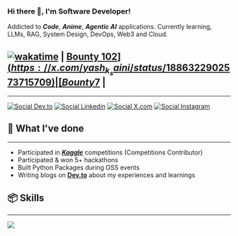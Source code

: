 <!-- <div align="center">
 <img
    src="https://render.gitanimals.org/farms/yashksaini-coder"
    width="800"
    height="250"
  />
</div> -->



### Hi there 👋, I'm **Software Developer**! 

Addicted to ***Code***, ***Anime***, ***Agentic AI*** applications. 
Currently learning, LLMs, RAG, System Design, DevOps, Web3 and Cloud.

## [![wakatime](https://wakatime.com/badge/user/9a827e04-5df8-4525-ace8-e88326bbf87a.svg)](https://wakatime.com/@9a827e04-5df8-4525-ace8-e88326bbf87a) | [Bounty 102$](https://x.com/yash_k_saini/status/1886322902573715709) | [Bounty 7$](https://x.com/yash_k_saini/status/1883502087688073345) |
---
[![Social Dev.to](https://skillicons.dev/icons?i=devto)](https://dev.to/@yashksaini)
[![Social Linkedin](https://skillicons.dev/icons?i=linkedin)](https://www.linkedin.com/in/yashksaini)
[![Social X.com](https://skillicons.dev/icons?i=twitter)](https://x.com/yash_k_saini)
[![Social Instagram](https://skillicons.dev/icons?i=instagram)](https://www.instagram.com/yashksaini.codes/)

## 📝 What I've done
---

- Participated in ***[Kaggle](https://www.kaggle.com/yashsaini007)*** competitions (Competitions Contributor)
- Participated & won 5+ hackathons
- Built Python Packages during OSS events
- Writing blogs on **[Dev.to](https://dev.to/@yashksaini)** about my experiences and learnings 

## 📦 Skills
---

<img align='center' src="https://skillicons.dev/icons?i=git,github,githubactions,python,flask,fastapi,html,css,js,bun,bash,nodejs,npm,pnpm,yarn,express,nextjs,react,vite,mongo,postgres,tailwind,ts,postman,prisma,supabase,vercel,docker">

<!-- ## 📦 Open Source Projects & Contributions
---

### [Mastra Mem0 Backend](https://github.com/yashksaini-coder/mastra-mem0-backend)
- Built a Multi-Agent AI Backend using Mastra & Mem0.
- With a worklfow to search & send  emails to users & collaborators, with personalized email drafts.
- General CSV file output containing all the data.

### [Python Blockchain System](https://python-blockchain-zeta.vercel.app/)
- Built a Blockchain System in Python
- Users can create public/ private key, send transactions, mine blocks, and more.

### [Investo Glow](https://investo-glow.vercel.app/)
- Built a Vite full stack application to get stock market data AI agent
- Many features such as Wathclist, Dashboard, Agentic AI chat, and more.
- User queries answered on real-time data using AI agent API

### [Notes App](https://notes-ai-tau.vercel.app/)
- Built a full stack application to create, edit, delete and search notes with AI LLM.
- With Supabase as Auth, Backend and Database provider
- Secure Auth, Advance Search with fuzzy finding, Chat and more.

### [GitHub Tracker](https://github-tracker-yashksaini.vercel.app/)
- ViteJS application to get your PRs merged in GitHub.
- Fetching data from GitHub API, and displaying it in a dashboard.
- Filter with different parameters, and sort them. -->

<!-- <img src="https://www.animatedimages.org/data/media/562/animated-line-image-0184.gif" width="1920" /> -->

<!-- ## Coding Streak & GitHub Stats

<table>
  <tr>
    <th>Coding Streak</th>
    <th>GitHub Stats</th>
  </tr>
  <tr>
    <td>
      <img src="https://github-streak-stats-ruby.vercel.app/?user=yashksaini-coder&theme=tokyonight&hide_border=true"  />
    </td>
    <td>
    <img src="https://awesome-github-stats.azurewebsites.net/user-stats/yashksaini-coder?cardType=octocat&theme=tokyonight&preferLogin=false&Border=%23DD272700" />
  </a>
    </td>
</table> -->

<!-- ![GitRoll Profile Badge](https://gitroll.io/api/badges/profiles/v1/u1NA7nDZCykMp15S98lehaGaXAcG3) -->

<!-- <div align="center">
 <img
    src="./banner.png"
    width="700"
    height="300"
  />
</div>
<br>  

<img src="https://www.animatedimages.org/data/media/562/animated-line-image-0184.gif" width="1920" />

-->

<!-- ## 📚 Latest Blog Posts -->

<!-- BLOG-POST-LIST:START -->
<!-- BLOG-POST-LIST:END -->

<!-- <img src="https://www.animatedimages.org/data/media/562/animated-line-image-0184.gif" width="1920" />
<br>
<div align="center">
  <img src="https://ssr-contributions-svg.vercel.app/_/yashksaini-coder?chart=3dbar&gap=0.6&scale=2&gradient=true&for-the-badgeten=0&animation=mess&animation_duration=6&animation_loop=true&format=svg&weeks=50&theme=purple&widget_size=large&colors=10002B,240046,3C096C,5A189A,7B2CBF,9D4EDD,C77DFF,E0AAFF&dark=true">
</div> 
-->

<!-- Youtube video sections -->

<!-- ### 📺 Latest YouTube Videos -->

<!-- BEGIN YOUTUBE-CARDS -->
<!-- END YOUTUBE-CARDS -->

<!-- <img src="https://www.animatedimages.org/data/media/562/animated-line-image-0184.gif" width="1920" />


[![An image of @yashksainicoder's Holopin badges, which is a link to view their full Holopin profile](https://holopin.me/yashksainicoder)](https://holopin.io/@yashksainicoder) -->

<!-- Support Me Here -->

<!-- # <img src="https://user-images.githubusercontent.com/74038190/216112957-034e1f8b-5468-4857-8512-9cd2bac35bb6.png" alt="Handshake" width="40" /> Sponsor me -->

<!-- sponsors -->
<!-- 
<div align="center">
  <a href="https://github.com/sponsors/yashksaini-coder"><img src="https://img.shields.io/badge/sponsor-30363D?style=for-the-badge&logo=GitHub-Sponsors&logoColor=#EA4AAA" /></a>
  <a href="https://buymeacoffee.com/yashksaini"><img src="https://img.shields.io/badge/Buy%20Me%20a%20Coffee-ffdd00?style=for-the-badge&logo=buy-me-a-coffee&logoColor=black" /></a>
  </a>
</div>
<br> -->

<!-- <img src="https://www.animatedimages.org/data/media/562/animated-line-image-0184.gif" width="1920" />
 -->
